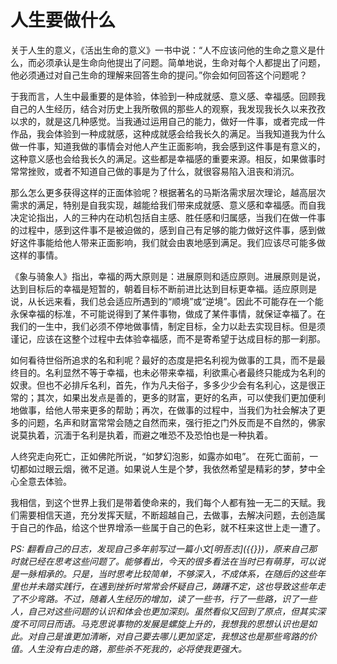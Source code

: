 # 人生要做什么


关于人生的意义，《活出生命的意义》一书中说：“人不应该问他的生命之意义是什么，而必须承认是生命向他提出了问题。简单地说，生命对每个人都提出了问题，他必须通过对自己生命的理解来回答生命的提问。”你会如何回答这个问题呢？

于我而言，人生中最重要的是体验，体验到一种成就感、意义感、幸福感。回顾我自己的人生经历，结合对历史上我所敬佩的那些人的观察，我发现我长久以来孜孜以求的，就是这几种感觉。当我通过运用自己的能力，做好一件事，或者完成一件作品，我会体验到一种成就感，这种成就感会给我长久的满足。当我知道我为什么做一件事，知道我做的事情会对他人产生正面影响，我会感到这件事是有意义的，这种意义感也会给我长久的满足。这些都是幸福感的重要来源。相反，如果做事时常常挫败，或者不知道自己做的事是为了什么，就很容易陷入沮丧和消沉。

那么怎么更多获得这样的正面体验呢？根据著名的马斯洛需求层次理论，越高层次需求的满足，特别是自我实现，越能给我们带来成就感、意义感和幸福感。而自我决定论指出，人的三种内在动机包括自主感、胜任感和归属感，当我们在做一件事的过程中，感到这件事不是被迫做的，感到自己有足够的能力做好这件事，感到做好这件事能给他人带来正面影响，我们就会由衷地感到满足。我们应该尽可能多做这样的事情。

《象与骑象人》指出，幸福的两大原则是：进展原则和适应原则。进展原则是说，达到目标后的幸福是短暂的，朝着目标不断前进比达到目标更幸福。适应原则是说，从长远来看，我们总会适应所遇到的“顺境”或“逆境”。因此不可能存在一个能永保幸福的标准，不可能说得到了某件事物，做成了某件事情，就保证幸福了。在我们的一生中，我们必须不停地做事情，制定目标，全力以赴去实现目标。但是须谨记，应该在这整个过程中去体验幸福感，而不是寄希望于达成目标的那一刹那。

如何看待世俗所追求的名和利呢？最好的态度是把名利视为做事的工具，而不是最终目的。名利显然不等于幸福，也未必带来幸福，利欲熏心者最终只能成为名利的奴隶。但也不必排斥名利，首先，作为凡夫俗子，多多少少会有名利心，这是很正常的；其次，如果出发点是善的，更多的财富，更好的名声，可以使我们更加便利地做事，给他人带来更多的帮助；再次，在做事的过程中，当我们为社会解决了更多的问题，名声和财富常常会随之自然而来，强行拒之门外反而是不自然的，佛家说莫执着，沉湎于名利是执着，而避之唯恐不及恐怕也是一种执着。

人终究走向死亡，正如佛陀所说，“如梦幻泡影，如露亦如电”。 在死亡面前，一切都如过眼云烟，微不足道。如果说人生是个梦，我依然希望是精彩的梦，梦中全心全意去体验。

我相信，到这个世界上我们是带着使命来的，我们每个人都有独一无二的天赋。我们需要相信天道，充分发挥天赋，不断超越自己，去做事，去解决问题，去创造属于自己的作品，给这个世界增添一些属于自己的色彩，就不枉来这世上走一遭了。

*PS: 翻看自己的日志，发现自己多年前写过一篇小文[明吾志]({{<ref old-essay-mood-recording.md>}})，原来自己那时就已经在思考这些问题了。能够看出，今天的很多看法在当时已有萌芽，可以说是一脉相承的。只是，当时思考比较简单，不够深入，不成体系，在随后的这些年里也并未踏实践行，在遇到挫折时常常会怀疑自己，踌躇不定，这也导致这些年走了不少弯路。不过，随着人生经历的增加，读了一些书，行了一些路，识了一些人，自己对这些问题的认识和体会也更加深刻。虽然看似又回到了原点，但其实深度不可同日而语。马克思说事物的发展是螺旋上升的，我想我的思想认识也是如此。对自己是谁更加清晰，对自己要去哪儿更加坚定，我想这也是那些弯路的价值。人生没有白走的路，那些杀不死我的，必将使我更强大。*

